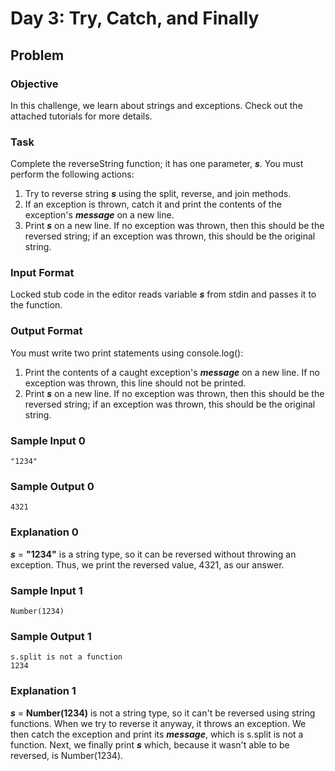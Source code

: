 # Day 3: Try, Catch, and Finally

## Problem

### Objective

<p>In this challenge, we learn about strings and exceptions. Check out the attached tutorials for more details.</p>

### Task

<p>Complete the reverseString function; it has one parameter, <b><i>s</i></b>. You must perform the following actions:</p>

1. Try to reverse string <b><i>s</i></b> using the split, reverse, and join methods.
2. If an exception is thrown, catch it and print the contents of the exception's <b><i>message</i></b> on a new line.
3. Print <b><i>s</i></b> on a new line. If no exception was thrown, then this should be the reversed string; if an exception was thrown, this should be the original string.

### Input Format

<p>Locked stub code in the editor reads variable <b><i>s</i></b> from stdin and passes it to the function.</p>

### Output Format

<p>You must write two print statements using console.log():</p>

1. Print the contents of a caught exception's <b><i>message</i></b> on a new line. If no exception was thrown, this line should not be printed.
2. Print <b><i>s</i></b> on a new line. If no exception was thrown, then this should be the reversed string; if an exception was thrown, this should be the original string.

### Sample Input 0

```
"1234"
```

### Sample Output 0

```
4321
```

### Explanation 0

<p> <b><i>s</i></b> = <b>"1234"</b> is a string type, so it can be reversed without throwing an exception. Thus, we print the reversed value, 4321, as our answer.</p>

### Sample Input 1

```
Number(1234)
```

### Sample Output 1

```
s.split is not a function
1234
```

### Explanation 1

<p> <b><i>s</i></b> = <b>Number(1234)</b>  is not a string type, so it can't be reversed using string functions. When we try to reverse it anyway, it throws an exception. We then catch the exception and print its <b><i>message</i></b>, which is s.split is not a function. Next, we finally print  <b><i>s</i></b> which, because it wasn't able to be reversed, is Number(1234).</p>

